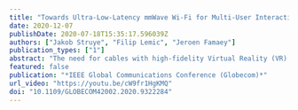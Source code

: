 ```yaml
---
title: "Towards Ultra-Low-Latency mmWave Wi-Fi for Multi-User Interactive Virtual Reality"
date: 2020-12-07
publishDate: 2020-07-18T15:35:17.596039Z
authors: ["Jakob Struye", "Filip Lemic", "Jeroen Famaey"]
publication_types: ["1"]
abstract: "The need for cables with high-fidelity Virtual Reality (VR) headsets remains a stumbling block on the path toward interactive multi-user VR. Due to strict latency constraints, designing fully wireless headsets is challenging, with the few commercially available solutions being expensive. These solutions use proprietary millimeter wave (mmWave) communications technologies, as extremely high frequencies are needed to meet the throughput and latency requirements of VR applications. In this work, we investigate whether such a system could be built using specification-compliant IEEE 802.11ad hardware, which would significantly reduce the cost of wireless mmWave VR solutions. We present a theoretical framework to calculate attainable live VR video bitrates for different IEEE 802.11ad channel access methods, using 1 or more head-mounted displays connected to a single Access Point (AP). Using the ns-3 simulator, we validate our theoretical framework, and demonstrate that an IEEE 802.11ad AP can support at least 8 headsets receiving a 4K video stream for each eye, with transmission latency under 1 millisecond."
featured: false
publication: "*IEEE Global Communications Conference (Globecom)*"
url_video: "https://youtu.be/cW9fr1HgKMQ"
doi: "10.1109/GLOBECOM42002.2020.9322284"
---
```

